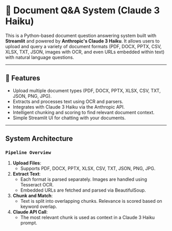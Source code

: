 # 📘 Document Q&A System (Claude 3 Haiku)

This is a Python-based document question answering system built with **Streamlit** and powered by **Anthropic's Claude 3 Haiku**. It allows users to upload and query a variety of document formats (PDF, DOCX, PPTX, CSV, XLSX, TXT, JSON, images with OCR, and even URLs embedded within text) with natural language questions.

---

## 🚀 Features

- Upload multiple document types (PDF, DOCX, PPTX, XLSX, CSV, TXT, JSON, PNG, JPG).
- Extracts and processes text using OCR and parsers.
- Integrates with Claude 3 Haiku via the Anthropic API.
- Intelligent chunking and scoring to find relevant document context.
- Simple Streamlit UI for chatting with your documents.

---

##  System Architecture

### `Pipeline Overview`

1. **Upload Files**:
   - Supports PDF, DOCX, PPTX, XLSX, CSV, TXT, JSON, PNG, JPG.
2. **Extract Text**:
   - Each format is parsed separately. Images are handled using Tesseract OCR.
   - Embedded URLs are fetched and parsed via BeautifulSoup.
3. **Chunk and Match**:
   - Text is split into overlapping chunks. Relevance is scored based on keyword overlap.
4. **Claude API Call**:
   - The most relevant chunk is used as context in a Claude 3 Haiku prompt.


